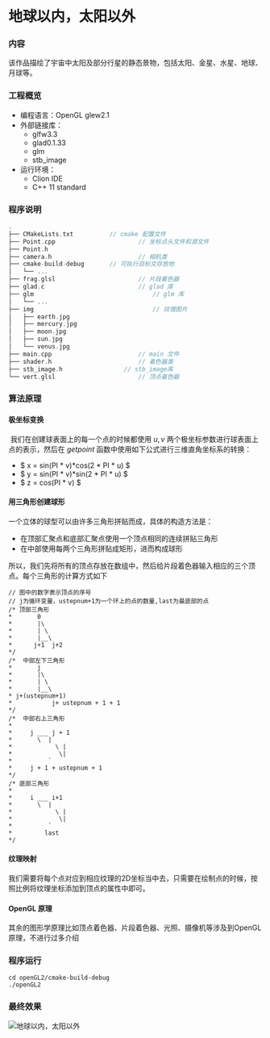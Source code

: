 # 地球以内，太阳以外

### 内容

​	该作品描绘了宇宙中太阳及部分行星的静态景物，包括太阳、金星、水星、地球、月球等。

### 工程概览

- 编程语言：OpenGL glew2.1
- 外部链接库：
  - glfw3.3 
  - glad0.1.33 
  - glm
  - stb_image
- 运行环境：
  - Clion IDE
  - C++ 11 standard

### 程序说明

```c
.
├── CMakeLists.txt			// cmake 配置文件
├── Point.cpp						// 坐标点头文件和源文件
├── Point.h
├── camera.h						// 相机类
├── cmake-build-debug		// 可执行目标文存放地
│   └── ...
├── frag.glsl						// 片段着色器
├── glad.c							// glad 库
├── glm									// glm 库
│   └── ...
├── img									// 纹理图片
│   ├── earth.jpg
│   ├── mercury.jpg
│   ├── moon.jpg
│   ├── sun.jpg
│   └── venus.jpg
├── main.cpp						// main 文件
├── shader.h						// 着色器类
├── stb_image.h					// stb_image库
└── vert.glsl						// 顶点着色器

```



### 算法原理

#### 极坐标变换

​	我们在创建球表面上的每一个点的时候都使用 $u, v$ 两个极坐标参数进行球表面上点的表示，然后在 $getpoint$ 函数中使用如下公式进行三维直角坐标系的转换：

- $ x = sin(PI * v)*cos(2 * PI * u) $
- $  y = sin(PI * v)*sin(2 * PI * u) $
- $ z = cos(PI * v) $



#### 用三角形创建球形

一个立体的球型可以由许多三角形拼贴而成，具体的构造方法是：

- 在顶部汇聚点和底部汇聚点使用一个顶点相同的连续拼贴三角形
- 在中部使用每两个三角形拼贴成矩形，进而构成球形

所以，我们先将所有的顶点存放在数组中，然后给片段着色器输入相应的三个顶点。每个三角形的计算方式如下

```
// 图中的数字表示顶点的序号
// j为循环变量，ustepnum+1为一个环上的点的数量,last为最底部的点
/* 顶部三角形
*       0
*       |\
*       | \
*       |__\
*      j+1  j+2
*/
/*	中部左下三角形
*       j
*       |\
*       | \
*       |__\
* j+(ustepnum+1)
* 			j+ ustepnum + 1 + 1
*/
/*	中部右上三角形
*
*     j ___ j + 1
*       \  |
*		     \ |
*		      \|
*          `
*     j + 1 + ustepnum + 1
*/
/* 底部三角形
*
*     i ___ i+1
*       \  |
*		     \ |
*		      \|
*          `
*         last
*/
```



 #### 纹理映射

​	我们需要将每个点对应到相应纹理的2D坐标当中去，只需要在绘制点的时候，按照比例将纹理坐标添加到顶点的属性中即可。



#### OpenGL 原理

​	其余的图形学原理比如顶点着色器、片段着色器、光照、摄像机等涉及到OpenGL原理，不进行过多介绍



### 程序运行

```
cd openGL2/cmake-build-debug
./openGL2
```



### 最终效果

![地球以内，太阳以外](https://tva1.sinaimg.cn/large/006tNbRwly1g9mye87klij30u00n43zp.jpg)